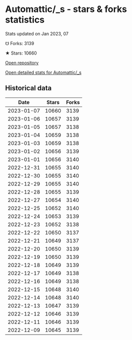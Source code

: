 # Automattic/_s - stars & forks statistics

Stats updated on Jan 2023, 07

☋ Forks: 3139

★ Stars: 10660

[Open repository](https://github.com/Automattic/_s)

[Open detailed stats for Automattic/_s](https://reviewgithub.com/rep/Automattic/_s)

## Historical data
| Date | Stars | Forks |
|------|-------|-------|
| 2023-01-07 | 10660 | 3139 | 
| 2023-01-06 | 10657 | 3139 | 
| 2023-01-05 | 10657 | 3138 | 
| 2023-01-04 | 10659 | 3138 | 
| 2023-01-03 | 10659 | 3138 | 
| 2023-01-02 | 10656 | 3139 | 
| 2023-01-01 | 10656 | 3140 | 
| 2022-12-31 | 10655 | 3140 | 
| 2022-12-30 | 10655 | 3140 | 
| 2022-12-29 | 10655 | 3140 | 
| 2022-12-28 | 10655 | 3139 | 
| 2022-12-27 | 10654 | 3140 | 
| 2022-12-25 | 10652 | 3140 | 
| 2022-12-24 | 10653 | 3139 | 
| 2022-12-23 | 10652 | 3138 | 
| 2022-12-22 | 10650 | 3137 | 
| 2022-12-21 | 10649 | 3137 | 
| 2022-12-20 | 10650 | 3139 | 
| 2022-12-19 | 10650 | 3139 | 
| 2022-12-18 | 10649 | 3139 | 
| 2022-12-17 | 10649 | 3138 | 
| 2022-12-16 | 10649 | 3138 | 
| 2022-12-15 | 10648 | 3140 | 
| 2022-12-14 | 10648 | 3140 | 
| 2022-12-13 | 10647 | 3139 | 
| 2022-12-12 | 10646 | 3139 | 
| 2022-12-11 | 10646 | 3139 | 
| 2022-12-09 | 10645 | 3139 | 

